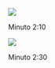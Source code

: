 
![](https://youtu.be/aL-EmKuB078?si=TPFqnWKmXc1jKbRz)

Minuto 2:10

![](https://youtu.be/xi94v_jl26U?si=bD97mqsgeX6QNEXR)

Minuto 2:30